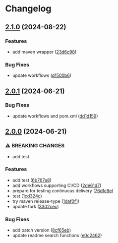 # Changelog

## [2.1.0](https://github.com/martinalbert/buttercms-java/compare/v2.0.1...v2.1.0) (2024-08-22)


### Features

* add maven wrapper ([23d6c98](https://github.com/martinalbert/buttercms-java/commit/23d6c982dc813354add70af3d5da49f40b44644e))


### Bug Fixes

* update workflows ([d1500b6](https://github.com/martinalbert/buttercms-java/commit/d1500b63cb5ce0937092422e18a62b534f0ecc5e))

## [2.0.1](https://github.com/martinalbert/buttercms-java/compare/v2.0.0...v2.0.1) (2024-06-21)


### Bug Fixes

* update workflows and pom.xml ([dd1d159](https://github.com/martinalbert/buttercms-java/commit/dd1d1594cfa15c7043fdd7b3cfaf1f457397b0c2))

## [2.0.0](https://github.com/martinalbert/buttercms-java/compare/v1.11.0...v2.0.0) (2024-06-21)


### ⚠ BREAKING CHANGES

* add test

### Features

* add test ([6b767a8](https://github.com/martinalbert/buttercms-java/commit/6b767a8e0e043da13bc88c9d824b9e2ee5031a62))
* add workflows supporting CI/CD ([2de61d7](https://github.com/martinalbert/buttercms-java/commit/2de61d7c2bd17bcf93f1263f312ffce6780b057e))
* prepare for testing continuous delivery ([76dfc9e](https://github.com/martinalbert/buttercms-java/commit/76dfc9ee8bdab5f32b83da93402290231dc131ae))
* test ([1cd324c](https://github.com/martinalbert/buttercms-java/commit/1cd324c670dacb0a6faf6bf85828f8741c6024b4))
* try maven release-type ([1daf0f1](https://github.com/martinalbert/buttercms-java/commit/1daf0f13d028025cb2cd4f86a6361978bc843c1b))
* update fork ([3302cec](https://github.com/martinalbert/buttercms-java/commit/3302cececb0075c406bed99308df6847ac9302a4))


### Bug Fixes

* add patch version ([8cf65eb](https://github.com/martinalbert/buttercms-java/commit/8cf65eb408622298bd97b011e13cb51521ef6469))
* update readme search functions ([e0c2462](https://github.com/martinalbert/buttercms-java/commit/e0c24627da32f6b82d715095da3faa4e3b014fd5))
